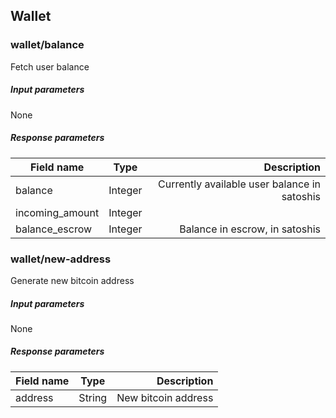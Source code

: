 ## Wallet

### wallet/balance

Fetch user balance

##### Input parameters

None

##### Response parameters

| Field name    | Type          | Description                                            |
| ------------- | :------------:| ------------------------------------------------------:|
| balance       | Integer       | Currently available user balance in satoshis           |
| incoming_amount    | Integer        |                           |
| balance_escrow | Integer | Balance in escrow, in satoshis |

### wallet/new-address

Generate new bitcoin address

##### Input parameters

None

##### Response parameters

| Field name    | Type          | Description                                            |
| ------------- | :------------:| ------------------------------------------------------:|
| address       | String       | New bitcoin address       |